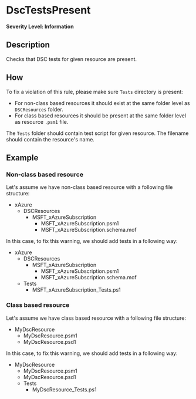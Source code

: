 # DscTestsPresent

**Severity Level: Information**

## Description

Checks that DSC tests for given resource are present.

## How

To fix a violation of this rule, please make sure `Tests` directory is present:

- For non-class based resources it should exist at the same folder level as `DSCResources` folder.
- For class based resources it should be present at the same folder level as resource `.psm1` file.

The `Tests` folder should contain test script for given resource. The filename should contain the
resource's name.

## Example

### Non-class based resource

Let's assume we have non-class based resource with a following file structure:

- xAzure
  - DSCResources
    - MSFT_xAzureSubscription
      - MSFT_xAzureSubscription.psm1
      - MSFT_xAzureSubscription.schema.mof

In this case, to fix this warning, we should add tests in a following way:

- xAzure
  - DSCResources
    - MSFT_xAzureSubscription
      - MSFT_xAzureSubscription.psm1
      - MSFT_xAzureSubscription.schema.mof
  - Tests
    - MSFT_xAzureSubscription_Tests.ps1

### Class based resource

Let's assume we have class based resource with a following file structure:

- MyDscResource
  - MyDscResource.psm1
  - MyDscResource.psd1

In this case, to fix this warning, we should add tests in a following way:

- MyDscResource
  - MyDscResource.psm1
  - MyDscResource.psd1
  - Tests
    - MyDscResource_Tests.ps1
